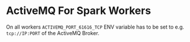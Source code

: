 # ActiveMQ For Spark Workers
On all workers `ACTIVEMQ_PORT_61616_TCP` ENV variable has to be set to e.g. `tcp://IP:PORT` of the ActiveMQ Broker.